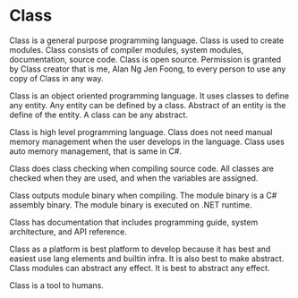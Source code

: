 # Class

Class is a general purpose programming language.
Class is used to create modules.
Class consists of compiler modules, system modules, documentation, source code.
Class is open source.
Permission is granted by Class creator that is me, Alan Ng Jen Foong, to every person to use any copy of Class in any way.

Class is an object oriented programming language.
It uses classes to define any entity.
Any entity can be defined by a class.
Abstract of an entity is the define of the entity.
A class can be any abstract.

Class is high level programming language.
Class does not need manual memory management when the user develops in the language.
Class uses auto memory management, that is same in C#.

Class does class checking when compiling source code.
All classes are checked when they are used, and when the variables are assigned.

Class outputs module binary when compiling.
The module binary is a C# assembly binary.
The module binary is executed on .NET runtime.

Class has documentation that includes programming guide, system architecture, and API reference.

Class as a platform is best platform to develop because it has best and easiest use lang elements and builtin infra.
It is also best to make abstract.
Class modules can abstract any effect. It is best to abstract any effect.

Class is a tool to humans.
